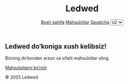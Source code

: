 <!DOCTYPE html>
<html lang="uz">
<head>
  <meta charset="UTF-8">
  <title>Ledwed</title>
  <link rel="stylesheet" href="style.css">
  <script src="lang.js" defer></script>
</head>
<body>
  <header>
    <h1 data-translate="title">Ledwed</h1>
    <nav>
      <a href="index.html" data-translate="home">Bosh sahifa</a>
      <a href="products.html" data-translate="products">Mahsulotlar</a>
      <a href="cart.html" data-translate="cart">Savatcha</a>
      <select id="language">
        <option value="uz">UZ</option>
        <option value="ru">RU</option>
        <option value="en">EN</option>
      </select>
    </nav>
  </header>

  <main>
    <h2 data-translate="welcome">Ledwed do‘koniga xush kelibsiz!</h2>
    <p data-translate="intro">Bizning do‘kondan arzon va sifatli mahsulotlar oling.</p>
    <a class="btn" href="products.html" data-translate="shopNow">Mahsulotlarni ko‘rish</a>
  </main>

  <footer>
    <p>© 2025 Ledwed</p>
  </footer>
</body>
</html>
